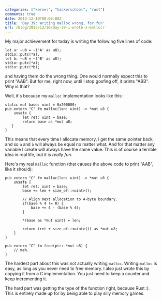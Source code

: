 ```yaml
---
categories: ["kernel", "hackerschool", "rust"]
comments: true
date: 2013-12-10T00:00:00Z
title: 'Day 39: Writing malloc wrong, for fun'
url: /blog/2013/12/10/day-39-i-wrote-a-malloc/
---
```


My major achievement for today is writing the following five lines of
code:

~~~
let a: ~u8 = ~('A' as u8);
stdio::putc(*a);
let b: ~u8 = ~('B' as u8);
stdio::putc(*a);
stdio::putc(*b);
~~~

and having them do the wrong thing. One would normally expect this to
print "AAB". But for me, right now, until I stop goofing off, it
prints "ABB". Why is that?

Well, it's because my `malloc` implementation looks like this:

~~~
static mut base: uint = 0x200000;
pub extern "C" fn malloc(len: uint) -> *mut u8 {
    unsafe {
        let ret: uint = base;
        return base as *mut u8;
   }
}
~~~

This means that every time I allocate memory, I get the same pointer
back, and so `a` and `b` will always be equal no matter what. And for
that matter any variable I create will always have the same value.
This is of course a terrible idea in real life, but it is *really
fun*.

Here's my real `malloc` function (that causes the above code to print
"AAB", like it should):

~~~
pub extern "C" fn malloc(len: uint) -> *mut u8 {
    unsafe {
        let ret: uint = base;
        base += len + size_of::<uint>();

        // Align next allocation to 4-byte boundary.
        if(base % 4 != 0) {
            base += 4 - (base % 4);
        }

        *(base as *mut uint) = len;

        return (ret + size_of::<uint>()) as *mut u8;
    }
}

pub extern "C" fn free(ptr: *mut u8) {
    // meh.
}
~~~



The hardest part about this was not actually writing `malloc`. Writing
`malloc` is easy, as long as you never need to free memory. I also
just wrote this by copying it from a C implementation. You just need
to keep a counter and keep incrementing it.

The hard part was getting the type of the function right, because Rust
:). This is entirely made up for by being able to play silly memory
games.
